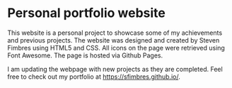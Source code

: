 # Personal portfolio website

This website is a personal project to showcase some of my achievements and previous projects. The website was designed and created by Steven Fimbres using HTML5 and CSS. All icons on the page were retrieved using Font Awesome. The page is hosted via Github Pages.

I am updating the webpage with new projects as they are completed. Feel free to check out my portfolio at https://sfimbres.github.io/.

